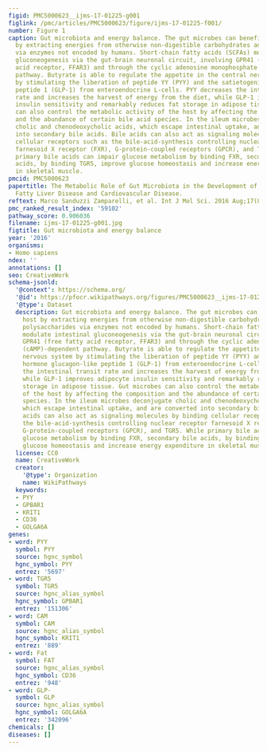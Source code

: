 ```yaml
---
figid: PMC5000623__ijms-17-01225-g001
figlink: /pmc/articles/PMC5000623/figure/ijms-17-01225-f001/
number: Figure 1
caption: Gut microbiota and energy balance. The gut microbes can benefit the host
  by extracting energies from otherwise non-digestible carbohydrates and plant polysaccharides
  via enzymes not encoded by humans. Short-chain fatty acids (SCFAs) modulate intestinal
  gluconeogenesis via the gut-brain neuronal circuit, involving GPR41 (free fatty
  acid receptor, FFAR3) and through the cyclic adenosine monophosphate (cAMP)-dependent
  pathway. Butyrate is able to regulate the appetite in the central nervous system
  by stimulating the liberation of peptide YY (PYY) and the satietogenic hormone glucagon-like
  peptide 1 (GLP-1) from enteroendocrine L-cells. PYY decreases the intestinal transit
  rate and increases the harvest of energy from the diet, while GLP-1 improves adipocyte
  insulin sensitivity and remarkably reduces fat storage in adipose tissue. Gut microbes
  can also control the metabolic activity of the host by affecting the composition
  and the abundance of certain bile acid species. In the ileum microbes deconjugate
  cholic and chenodeoxycholic acids, which escape intestinal uptake, and are converted
  into secondary bile acids. Bile acids can also act as signaling molecules by binding
  cellular receptors such as the bile-acid-synthesis controlling nuclear receptor
  farnesoid X receptor (FXR), G-protein-coupled receptors (GPCR), and TGR5. While
  primary bile acids can impair glucose metabolism by binding FXR, secondary bile
  acids, by binding TGR5, improve glucose homeostasis and increase energy expenditure
  in skeletal muscle.
pmcid: PMC5000623
papertitle: The Metabolic Role of Gut Microbiota in the Development of Nonalcoholic
  Fatty Liver Disease and Cardiovascular Disease.
reftext: Marco Sanduzzi Zamparelli, et al. Int J Mol Sci. 2016 Aug;17(8):1225.
pmc_ranked_result_index: '59102'
pathway_score: 0.906036
filename: ijms-17-01225-g001.jpg
figtitle: Gut microbiota and energy balance
year: '2016'
organisms:
- Homo sapiens
ndex: ''
annotations: []
seo: CreativeWork
schema-jsonld:
  '@context': https://schema.org/
  '@id': https://pfocr.wikipathways.org/figures/PMC5000623__ijms-17-01225-g001.html
  '@type': Dataset
  description: Gut microbiota and energy balance. The gut microbes can benefit the
    host by extracting energies from otherwise non-digestible carbohydrates and plant
    polysaccharides via enzymes not encoded by humans. Short-chain fatty acids (SCFAs)
    modulate intestinal gluconeogenesis via the gut-brain neuronal circuit, involving
    GPR41 (free fatty acid receptor, FFAR3) and through the cyclic adenosine monophosphate
    (cAMP)-dependent pathway. Butyrate is able to regulate the appetite in the central
    nervous system by stimulating the liberation of peptide YY (PYY) and the satietogenic
    hormone glucagon-like peptide 1 (GLP-1) from enteroendocrine L-cells. PYY decreases
    the intestinal transit rate and increases the harvest of energy from the diet,
    while GLP-1 improves adipocyte insulin sensitivity and remarkably reduces fat
    storage in adipose tissue. Gut microbes can also control the metabolic activity
    of the host by affecting the composition and the abundance of certain bile acid
    species. In the ileum microbes deconjugate cholic and chenodeoxycholic acids,
    which escape intestinal uptake, and are converted into secondary bile acids. Bile
    acids can also act as signaling molecules by binding cellular receptors such as
    the bile-acid-synthesis controlling nuclear receptor farnesoid X receptor (FXR),
    G-protein-coupled receptors (GPCR), and TGR5. While primary bile acids can impair
    glucose metabolism by binding FXR, secondary bile acids, by binding TGR5, improve
    glucose homeostasis and increase energy expenditure in skeletal muscle.
  license: CC0
  name: CreativeWork
  creator:
    '@type': Organization
    name: WikiPathways
  keywords:
  - PYY
  - GPBAR1
  - KRIT1
  - CD36
  - GOLGA6A
genes:
- word: PYY
  symbol: PYY
  source: hgnc_symbol
  hgnc_symbol: PYY
  entrez: '5697'
- word: TGR5
  symbol: TGR5
  source: hgnc_alias_symbol
  hgnc_symbol: GPBAR1
  entrez: '151306'
- word: CẠM
  symbol: CAM
  source: hgnc_alias_symbol
  hgnc_symbol: KRIT1
  entrez: '889'
- word: Fat
  symbol: FAT
  source: hgnc_alias_symbol
  hgnc_symbol: CD36
  entrez: '948'
- word: GLP-
  symbol: GLP
  source: hgnc_alias_symbol
  hgnc_symbol: GOLGA6A
  entrez: '342096'
chemicals: []
diseases: []
---
```

